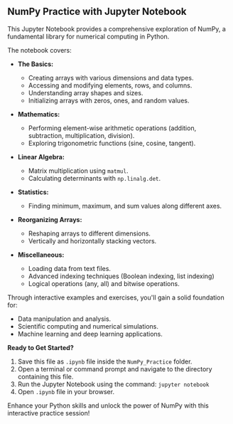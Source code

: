 ## NumPy Practice with Jupyter Notebook

This Jupyter Notebook provides a comprehensive exploration of NumPy, a fundamental library for numerical computing in Python. 

The notebook covers:

* **The Basics:**
    * Creating arrays with various dimensions and data types.
    * Accessing and modifying elements, rows, and columns.
    * Understanding array shapes and sizes.
    * Initializing arrays with zeros, ones, and random values.

* **Mathematics:**
    * Performing element-wise arithmetic operations (addition, subtraction, multiplication, division).
    * Exploring trigonometric functions (sine, cosine, tangent).

* **Linear Algebra:**
    * Matrix multiplication using `matmul`.
    * Calculating determinants with `np.linalg.det`.

* **Statistics:**
    * Finding minimum, maximum, and sum values along different axes.

* **Reorganizing Arrays:**
    * Reshaping arrays to different dimensions.
    * Vertically and horizontally stacking vectors.

* **Miscellaneous:**
    * Loading data from text files.
    * Advanced indexing techniques (Boolean indexing, list indexing)
    * Logical operations (any, all) and bitwise operations.

Through interactive examples and exercises, you'll gain a solid foundation for:

* Data manipulation and analysis.
* Scientific computing and numerical simulations.
* Machine learning and deep learning applications.

**Ready to Get Started?**

1. Save this file as `.ipynb` file inside the `NumPy_Practice` folder.
2. Open a terminal or command prompt and navigate to the directory containing this file.
3. Run the Jupyter Notebook using the command: `jupyter notebook`
4. Open `.ipynb` file in your browser.

Enhance your Python skills and unlock the power of NumPy with this interactive practice session!
